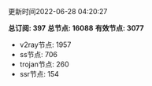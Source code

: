更新时间2022-06-28 04:20:27

**总订阅: 397**
**总节点: 16088**
**有效节点: 3077**
- v2ray节点: 1957
- ss节点: 706
- trojan节点: 260
- ssr节点: 154
